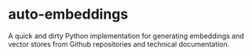 # auto-embeddings
A quick and dirty Python implementation for generating embeddings and vector stores from Github repositories and technical documentation.
